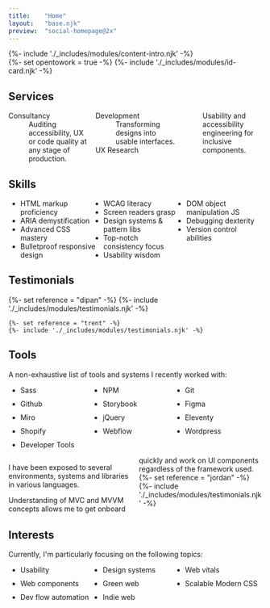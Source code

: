 ```yaml
---
title:    "Home"
layout:   "base.njk"
preview:  "social-homepage@2x"
---
```


<section class="l-section l-concealer">
  <div class="l-concealer__cover l-section:fill v-align">
    <div class="wrapper">
      {%- include './_includes/modules/content-intro.njk' -%}
    </div>
  </div>
  <div class="l-concealer__spill l-banner theme theme:secondary">
    <div class="wrapper">
      {%- set opentowork = true -%}
      {%- include './_includes/modules/id-card.njk' -%}
    </div>
    </div>
</section>

<section class="l-section">
  <div class="wrapper">
    <h2 class="overline">Services</h2>
    <dl style="column-count: 3;">
      <dt>Consultancy</dt>
      <dd>Auditing accessibility, UX or code quality at any stage of production.</dd>
      <dt>Development</dt>
      <dd>Transforming designs into usable interfaces.</dd>
      <dt>UX Research</dt>
      <dd>Usability and accessibility engineering for inclusive components.</dd>
    </dl>
  </div>
</section>

<section class="l-section">
  <div class="wrapper">
    <h2 class="overline">Skills</h2>
    <ul style="column-count: 3;">
      <li>HTML markup proficiency</li>
      <li>ARIA demystification</li>
      <li>Advanced CSS mastery</li>
      <li>Bulletproof responsive design</li>
      <li>WCAG literacy</li>
      <li>Screen readers grasp</li>
      <li>Design systems & pattern libs</li>
      <li>Top-notch consistency focus</li>
      <li>Usability wisdom</li>
      <li>DOM object manipulation JS</li>
      <li>Debugging dexterity</li>
      <li>Version control abilities</li>
    </ul>
  </div>
</section>

<div class="l-concealer">
  <section class="l-concealer__spill l-section:fill theme theme:primary">
    <h2 class="sr-only">Testimonials</h2>
    {%- set reference = "dipan" -%}
    {%- include './_includes/modules/testimonials.njk' -%}

    {%- set reference = "trent" -%}
    {%- include './_includes/modules/testimonials.njk' -%}
  </section>

  <section class="l-section l-concealer__cover">
    <div class="wrapper">
      <h2 class="overline">Tools</h2>
      <p>A non-exhaustive list of tools and systems I recently worked with:</p>
      <ul style="display: grid; grid-template-columns: repeat(auto-fill, minmax(120px, 1fr)); gap: 10px; grid-auto-flow: dense;">
        <li>Sass</li>
        <li>NPM</li>
        <li>Git</li>
        <li>Github</li>
        <li>Storybook</li>
        <li>Figma</li>
        <li>Miro</li>
        <li>jQuery</li>
        <li>Eleventy</li>
        <li>Shopify</li>
        <li>Webflow</li>
        <li>Wordpress</li>
        <li>Developer Tools</li>
      </ul>
      <div style="column-count: 2">
        <div>
          <p>I have been exposed to several environments, systems and libraries in various languages.</p>
          <p>Understanding of MVC and MVVM concepts allows me to get onboard quickly and work on UI components regardless of the framework used.</p>
        </div>
        {%- set reference = "jordan" -%}
        {%- include './_includes/modules/testimonials.njk' -%}
      </div>
    </div>
  </section>
</div>

<section class="l-section">
  <div class="wrapper">
    <h2 class="overline">Interests</h2>
    <p>Currently, I'm particularly focusing on the following topics:</p>
    <ul style="display: grid; grid-template-columns: repeat(auto-fill, minmax(120px, 1fr)); gap: 10px; grid-auto-flow: dense;">
      <li>Usability</li>
      <li>Design systems</li>
      <li>Web vitals</li>
      <li>Web components</li>
      <li>Green web</li>
      <li>Scalable Modern CSS</li>
      <li>Dev flow automation</li>
      <li>Indie web</li>
    </ul>
  </div>
</section>
